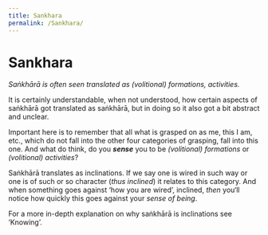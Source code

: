 ```yaml
---
title: Sankhara
permalink: /Sankhara/
---
```


# Sankhara

*Saṅkhārā is often seen translated as (volitional) formations,  activities.*

It is certainly understandable, when not understood, how certain aspects of saṅkhārā got translated as saṅkhārā, but in doing so it also got a bit abstract and unclear.

Important here is to remember that all what is grasped on as me, this I am, etc., which do not fall into the other four categories of grasping, fall into this one. And what do think, do you ***sense*** you to be *(volitional) formations* or *(volitional) activities*? 

Saṅkhārā translates as inclinations. If we say one is wired in such way or one is of such or so character (*thus inclined*) it relates to this category. And when something goes against ‘how you are wired’, inclined, *then* you‘ll notice how quickly this goes against your *sense of being*.

For a more in-depth explanation on why saṅkhārā is inclinations see ‘Knowing’.

